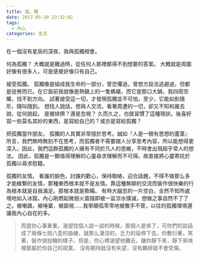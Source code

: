 ```yaml
---
title: 孤，獨
date: 2017-05-30 23:32:02
tags:
  - 內心
categories: 生活
---
```


在一個沒有星辰的深夜，我與孤獨相會。

何為孤獨？
大概就是難過時，從任何人那裡都得不到想要的答案。
大概就是周圍好像有很多人，可是感覺好像只有自己。

接受孤獨。
孤獨像是組成我生命的一部分，曾恐懼過，曾想方設法逃避過，但都是徒勞而已。在它面前我就像是熱鍋上的一隻螞蟻，而它是那口大鍋，我四周空曠，找不到方向。
試著接受這一切，才發現孤獨並不可怕，至少，它能如影隨形，隨叫隨到。
想找人說話，想與人交流，看著周遭的一切，卻又不知和誰去說，從何說起。
是被排擠？還是忽視？
久而久之，也就習慣了這種現狀。後喜好寫一些莫名其妙的東西，是寫給自己的？或亦是寫給孤獨？

把孤獨當作朋友。
孤獨的人其實非常擅於思考。誠如『人是一根有思想的蘆葦』所言，我們無時無刻不在思考，而孤獨者不需要跟人分享思考內容，所以能想得更深入，因此，我們這群孤獨的人擁有不同於凡人的思維，不時會出現超乎常人的想法。
因此，孤獨是一顆值得理解的心靈尋求理解而不可得。故直接將心靈寄託於孤獨以尋求慰籍。

孤獨的友情。
看誰的臉色，討誰的歡心，保持聯絡，迎合話題，不得不做那么多才能維繫的友情，那種東西根本就不是友情。靠這種無聊的交流而裝作很快樂的行為根本就是自我滿足。那根本就是欺瞞。
有時大腦忽的一片空白，全然不知所處境地如入冰窟。內心剛燃起微弱火苗隨即被一盆涼水撲滅，想做之事自然不了了之。被嘲諷，被唾棄，被鄙視……我寧願孤零零地被撒手不管，以往的孤獨環境還讓我內心自在的多。

> 而當你心事重重，渴望找個人談一談的時候，那個人是來了，可你們的談話成了兩條七扭八歪的曲線，就那么淒涼的，乏力的延伸下去。你敷衍著，笑著，裝作很投機的樣子。但是，你心裡渴望他離去，讓你靜下來，靜下來啃噬那屬於你自己的寂寞。
> 沒有期待就沒有失望，沒有羈絆就不會受傷。
